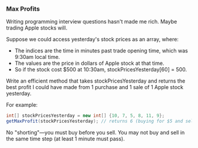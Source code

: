 ### Max Profits

Writing programming interview questions hasn't made me rich. Maybe trading Apple stocks will.

Suppose we could access yesterday's stock prices as an array, where:
* The indices are the time in minutes past trade opening time, which was 9:30am local time.
* The values are the price in dollars of Apple stock at that time.
* So if the stock cost $500 at 10:30am, stockPricesYesterday[60] = 500.

Write an efficient method that takes stockPricesYesterday and returns the best profit I could have made from 1 purchase 
and 1 sale of 1 Apple stock yesterday.

For example:
```java
int[] stockPricesYesterday = new int[] {10, 7, 5, 8, 11, 9};
getMaxProfit(stockPricesYesterday); // returns 6 (buying for $5 and selling for $11)
```

No "shorting"—you must buy before you sell. You may not buy and sell in the same time step (at least 1 minute must 
pass).
